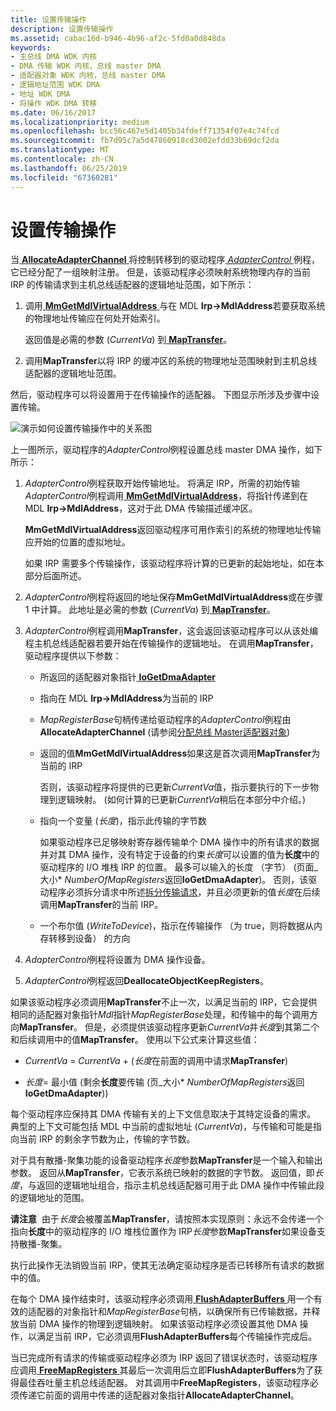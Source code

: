 ```yaml
---
title: 设置传输操作
description: 设置传输操作
ms.assetid: cabac16d-b946-4b96-af2c-5fd0a0d848da
keywords:
- 主总线 DMA WDK 内核
- DMA 传输 WDK 内核，总线 master DMA
- 适配器对象 WDK 内核，总线 master DMA
- 逻辑地址范围 WDK DMA
- 地址 WDK DMA
- 将操作 WDK DMA 转移
ms.date: 06/16/2017
ms.localizationpriority: medium
ms.openlocfilehash: bcc56c467e5d1405b34fdeff71354f07e4c74fcd
ms.sourcegitcommit: fb7d95c7a5d47860918cd3602efdd33b69dcf2da
ms.translationtype: MT
ms.contentlocale: zh-CN
ms.lasthandoff: 06/25/2019
ms.locfileid: "67360281"
---
```

# <a name="setting-up-a-transfer-operation"></a>设置传输操作





当[ **AllocateAdapterChannel** ](https://docs.microsoft.com/windows-hardware/drivers/ddi/content/wdm/nc-wdm-pallocate_adapter_channel)将控制转移到的驱动程序[ *AdapterControl* ](https://docs.microsoft.com/windows-hardware/drivers/ddi/content/wdm/nc-wdm-driver_control)例程，它已经分配了一组映射注册。 但是，该驱动程序必须映射系统物理内存的当前 IRP 的传输请求到主机总线适配器的逻辑地址范围，如下所示：

1.  调用[ **MmGetMdlVirtualAddress** ](https://docs.microsoft.com/windows-hardware/drivers/kernel/mm-bad-pointer)与在 MDL **Irp-&gt;MdlAddress**若要获取系统的物理地址传输应在何处开始索引。

    返回值是必需的参数 (*CurrentVa*) 到[ **MapTransfer**](https://docs.microsoft.com/windows-hardware/drivers/ddi/content/wdm/nc-wdm-pmap_transfer)。

2.  调用**MapTransfer**以将 IRP 的缓冲区的系统的物理地址范围映射到主机总线适配器的逻辑地址范围。

然后，驱动程序可以将设置用于在传输操作的适配器。 下图显示所涉及步骤中设置传输。

![演示如何设置传输操作中的关系图](images/3dmabus.png)

上一图所示，驱动程序的*AdapterControl*例程设置总线 master DMA 操作，如下所示：

1.  *AdapterControl*例程获取开始传输地址。 将满足 IRP，所需的初始传输*AdapterControl*例程调用[ **MmGetMdlVirtualAddress**](https://docs.microsoft.com/windows-hardware/drivers/kernel/mm-bad-pointer)，将指针传递到在 MDL **Irp-&gt;MdlAddress**，这对于此 DMA 传输描述缓冲区。

    **MmGetMdlVirtualAddress**返回驱动程序可用作索引的系统的物理地址传输应开始的位置的虚拟地址。

    如果 IRP 需要多个传输操作，该驱动程序将计算的已更新的起始地址，如在本部分后面所述。

2.  *AdapterControl*例程将返回的地址保存**MmGetMdlVirtualAddress**或在步骤 1 中计算。 此地址是必需的参数 (*CurrentVa*) 到[ **MapTransfer**](https://docs.microsoft.com/windows-hardware/drivers/ddi/content/wdm/nc-wdm-pmap_transfer)。

3.  *AdapterControl*例程调用**MapTransfer**，这会返回该驱动程序可以从该处编程主机总线适配器若要开始在传输操作的逻辑地址。 在调用**MapTransfer**，驱动程序提供以下参数：
    -   所返回的适配器对象指针[ **IoGetDmaAdapter**](https://docs.microsoft.com/windows-hardware/drivers/ddi/content/wdm/nf-wdm-iogetdmaadapter)

    -   指向在 MDL **Irp-&gt;MdlAddress**为当前的 IRP

    -   *MapRegisterBase*句柄传递给驱动程序的*AdapterControl*例程由**AllocateAdapterChannel** (请参阅[分配总线 Master适配器对象](allocating-the-bus-master-adapter-object.md))

    -   返回的值**MmGetMdlVirtualAddress**如果这是首次调用**MapTransfer**为当前的 IRP

        否则，该驱动程序将提供的已更新*CurrentVa*值，指示要执行的下一步物理到逻辑映射。 (如何计算的已更新*CurrentVa*稍后在本部分中介绍。)

    -   指向一个变量 (*长度*)，指示此传输的字节数

        如果驱动程序已足够映射寄存器传输单个 DMA 操作中的所有请求的数据并对其 DMA 操作，没有特定于设备的约束*长度*可以设置的值为**长度**中的驱动程序的 I/O 堆栈 IRP 的位置。 最多可以输入的长度 （字节） (页面\_大小\* *NumberOfMapRegisters*返回**IoGetDmaAdapter**)。 否则，该驱动程序必须拆分请求中所述[拆分传输请求](splitting-dma-transfer-requests.md)，并且必须更新的值*长度*在后续调用**MapTransfer**的当前 IRP。

    -   一个布尔值 (*WriteToDevice*)，指示在传输操作 （为 true，则将数据从内存转移到设备） 的方向

4.  *AdapterControl*例程将设置为 DMA 操作设备。

5.  *AdapterControl*例程返回**DeallocateObjectKeepRegisters**。

如果该驱动程序必须调用**MapTransfer**不止一次，以满足当前的 IRP，它会提供相同的适配器对象指针*Mdl*指针*MapRegisterBase*处理，和传输中的每个调用方向**MapTransfer**。 但是，必须提供该驱动程序更新*CurrentVa*并*长度*到其第二个和后续调用中的值**MapTransfer**。 使用以下公式来计算这些值：

-   *CurrentVa* = *CurrentVa* + (*长度*在前面的调用中请求**MapTransfer**)

-   *长度*= 最小值 (剩余**长度**要传输 (页\_大小\* *NumberOfMapRegisters*返回**IoGetDmaAdapter**))

每个驱动程序应保持其 DMA 传输有关的上下文信息取决于其特定设备的需求。 典型的上下文可能包括 MDL 中当前的虚拟地址 (*CurrentVa*)，与传输和可能是指向当前 IRP 的剩余字节数为止，传输的字节数。

对于具有散播-聚集功能的设备驱动程序*长度*参数**MapTransfer**是一个输入和输出参数。 返回从**MapTransfer**，它表示系统已映射的数据的字节数。 返回值，即*长度*，与返回的逻辑地址组合，指示主机总线适配器可用于此 DMA 操作中传输此段的逻辑地址的范围。

**请注意**  由于*长度*会被覆盖**MapTransfer**，请按照本实现原则：永远不会传递一个指向**长度**中的驱动程序的 I/O 堆栈位置作为 IRP*长度*参数**MapTransfer**如果设备支持散播-聚集。

执行此操作无法销毁当前 IRP，使其无法确定驱动程序是否已转移所有请求的数据中的值。

 

在每个 DMA 操作结束时，该驱动程序必须调用[ **FlushAdapterBuffers** ](https://docs.microsoft.com/windows-hardware/drivers/ddi/content/wdm/nc-wdm-pflush_adapter_buffers)用一个有效的适配器的对象指针和*MapRegisterBase*句柄，以确保所有已传输数据，并释放当前 DMA 操作的物理到逻辑映射。 如果该驱动程序必须设置其他 DMA 操作，以满足当前 IRP，它必须调用**FlushAdapterBuffers**每个传输操作完成后。

当已完成所有请求的传输或驱动程序必须为 IRP 返回了错误状态时，该驱动程序应调用[ **FreeMapRegisters** ](https://docs.microsoft.com/windows-hardware/drivers/ddi/content/wdm/nc-wdm-pfree_map_registers)其最后一次调用后立即**FlushAdapterBuffers**为了获得最佳吞吐量主机总线适配器。 对其调用中**FreeMapRegisters**，该驱动程序必须传递它前面的调用中传递的适配器对象指针**AllocateAdapterChannel**。

 

 




